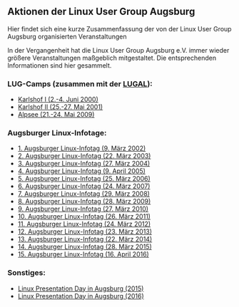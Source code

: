 
## Aktionen der Linux User Group Augsburg
Hier findet sich eine kurze Zusammenfassung der von der Linux User Group Augsburg organisierten Veranstaltungen

In der Vergangenheit hat die Linux User Group Augsburg e.V. immer wieder größere Veranstaltungen maßgeblich mitgestaltet. Die entsprechenden Informationen sind hier gesammelt.


### LUG-Camps (zusammen mit der <a href="http://www.lugal.de/">LUGAL</a>):
* <a href="LUG-Camp-2000/">Karlshof I (2.-4. Juni 2000)</a>
* <a href="LUG-Camp-2001/">Karlshof II (25.-27. Mai 2001)</a>
* <a href="http://2009.lugcamp.org/">Alpsee (21.-24. Mai 2009)</a>
 
### Augsburger Linux-Infotage:
* <a href="LIT/">1. Augsburger Linux-Infotag (9. März 2002)</a>
* <a href="LIT-2003/">2. Augsburger Linux-Infotag (22. März 2003)</a>
* <a href="LIT-2004/">3. Augsburger Linux-Infotag (27. März 2004)</a>
* <a href="LIT-2005/">4. Augsburger Linux-Infotag (9. April 2005)</a>
* <a href="LIT-2006/">5. Augsburger Linux-Infotag (25. März 2006)</a>
* <a href="LIT-2007/">6. Augsburger Linux-Infotag (24. März 2007)</a>
* <a href="LIT-2008/">7. Augsburger Linux-Infotag (29. März 2008)</a>
* <a href="LIT-2009/">8. Augsburger Linux-Infotag (28. März 2009)</a>
* <a href="LIT-2010/">9. Augsburger Linux-Infotag (27. März 2010)</a>
* <a href="LIT-2011/">10. Augsburger Linux-Infotag (26. März 2011)</a>
* <a href="LIT-2012/">11. Augsburger Linux-Infotag (24. März 2012)</a>
* <a href="LIT-2013/">12. Augsburger Linux-Infotag (23. März 2013)</a>
* <a href="LIT-2014/">13. Augsburger Linux-Infotag (22. März 2014)</a>
* <a href="LIT-2015/">14. Augsburger Linux-Infotag (28. März 2015)</a>
* <a href="LIT-2016/">15. Augsburger Linux-Infotag (16. April 2016)</a>
 
### Sonstiges:
* <a href="LPD-2015/">Linux Presentation Day in Augsburg (2015)</a>
* <a href="LPD-2016-1/">Linux Presentation Day in Augsburg (2016)</a>




